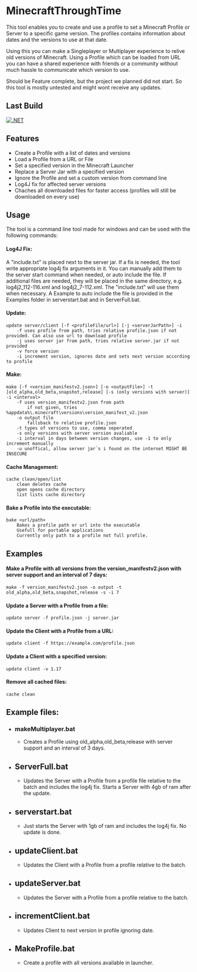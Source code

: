 # MinecraftThroughTime

This tool enables you to create and use a profile to set a Minecraft Profile or Server to a specific game version. The profiles contains information about dates and the versions to use at that date.

Using this you can make a Singleplayer or Multiplayer experience to relive old versions of Minecraft. Using a Profile which can be loaded from URL you can have a shared experience with friends or a community without much hassle to communicate which version to use.

Should be Feature complete, but the project we planned did not start.
So this tool is mostly untested and might wont receive any updates.

## Last Build
[![.NET](https://github.com/smol-kitten/MinecraftThroughTime/actions/workflows/dotnet.yml/badge.svg)](https://github.com/smol-kitten/MinecraftThroughTime/actions/workflows/dotnet.yml)

## Features
- Create a Profile with a list of dates and versions
- Load a Profile from a URL or File
- Set a specified version in the Minecraft Launcher
- Replace a Server Jar with a specified version
- Ignore the Profile and set a custom version from command line
- Log4J fix for affected server versions
- Chaches all downloaded files for faster access (profiles will still be downloaded on every use)

## Usage
The tool is a command line tool made for windows and can be used with the following commands:

#### Log4J Fix:
A "include.txt" is placed next to the server jar.
If a fix is needed, the tool write appropriate log4j fix arguments in it.
You can manually add them to the server start command when needed, or auto include the file.
If additional files are needed, they will be placed in the same directory, e.g. log4j2_112-116.xml and log4j2_7-112.xml.
The "include.txt" will use them when necessary.
A Example to auto include the file is provided in the Examples folder in serverstart.bat and in ServerFull.bat.

#### Update:
```shell
update server/client [-f <profileFile/url>] [-j <serverJarPath>] -i
    -f uses profile from path, tries relative profile.json if not provided. Can also use url to download profile
    -j uses server jar from path, tries relative server.jar if not provided
    -v force version
    -i increment version, ignores date and sets next version according to profile
```

#### Make:
```shell
make [-f <version_manifestv2.json>] [-o <outputFile>] -t [old_alpha,old_beta,snapshot,release] [-s (only versions with server)] -i <interval>
    -f uses version_manifestv2.json from path
        if not given, tries %appdata%\.minecraft\versions\version_manifest_v2.json
    -o output file
        fallsback to relative profile.json
    -t types of versions to use, comma seperated
    -s only versions with server version avaliable
    -i interval in days between version changes, use -1 to only increment manually
    -u unoffical, allow server jar´s i found on the internet MIGHT BE INSECURE
```

#### Cache Management:
```shell
cache clean/open/list
    clean deletes cache
    open opens cache directory
    list lists cache directory
```

#### Bake a Profile into the executable:
```shell
bake <url/path>
    Bakes a profile path or url into the executable
    Usefull for portable applications
    Currently only path to a profile not full profile.
```

## Examples

#### Make a Profile with all versions from the version_manifestv2.json with server support and an interval of 7 days:
```shell
make -f version_manifestv2.json -o output -t old_alpha,old_beta,snapshot,release -s -i 7
```

#### Update a Server with a Profile from a file:
```shell
update server -f profile.json -j server.jar
```

#### Update the Client with a Profile from a URL:
```shell
update client -f https://example.com/profile.json
```

#### Update a Client with a specified version:
```shell
update client -v 1.17
```

#### Remove all cached files:
```shell
cache clean
```

## Example files:
- ### makeMultiplayer.bat
    - Creates a Profile using old_alpha,old_beta,release with server support and an interval of 3 days.
- ## ServerFull.bat
    - Updates the Server with a Profile from a profile file relative to the batch and includes the log4j fix. Starts a Server with 4gb of ram after the update.
- ## serverstart.bat
    - Just starts the Server with 1gb of ram and includes the log4j fix. No update is done.
- ## updateClient.bat
    - Updates the Client with a Profile from a profile relative to the batch.
- ## updateServer.bat
    - Updates the Server with a Profile from a profile relative to the batch.
- ## incrementClient.bat
    - Updates Client to next version in profile ignoring date.
- ## MakeProfile.bat
    - Create a profile with all versions available in launcher.